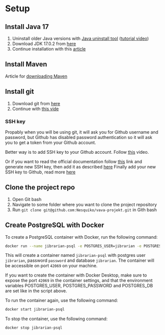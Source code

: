 # Setup

## Install Java 17

1. Uninstall older Java versions
   with [Java uninstall tool](https://www.java.com/en/download/uninstalltool.jsp) ([tutorial video](https://youtu.be/qdXlMv5EOgU))
2. Download JDK 17.0.2 from [here](https://jdk.java.net/archive/)
3. Continue installation with this [article](https://java.tutorials24x7.com/blog/how-to-install-openjdk-17-on-windows)

## Install Maven

Article for [downloading Maven](https://phoenixnap.com/kb/install-maven-windows)

## Install git

1. Download git from [here](https://git-scm.com/downloads)
2. Continue with [this vide](https://youtu.be/qdwWe9COT9k?t=144)

### SSH key

Propably when you will be using git, it will ask you for Github username and
password, but Github has disabled password authentication so it will ask you to
get a token from your Github account.

Better way is to add SSH key to your Github account. Follow [this](https://www.youtube.com/watch?v=vExsOTgIOGw)
video.

Or if you want to read the official documentation
follow [this](https://docs.github.com/en/authentication/connecting-to-github-with-ssh/generating-a-new-ssh-key-and-adding-it-to-the-ssh-agent?platform=windows#generating-a-new-ssh-key)
link and generate new SSH key, then add it as
described [here](https://docs.github.com/en/authentication/connecting-to-github-with-ssh/generating-a-new-ssh-key-and-adding-it-to-the-ssh-agent?platform=windows#adding-your-ssh-key-to-the-ssh-agent)
Finally add your new SSH key to Github, read
more [here](https://docs.github.com/en/authentication/connecting-to-github-with-ssh/adding-a-new-ssh-key-to-your-github-account?platform=windows&tool=webui)

## Clone the project repo

1. Open Git bash
2. Navigate to some folder where you want to clone the project repository
3. Run `git clone git@github.com:Nesquiko/vava-projekt.git` in Gith bash

## Create PostgreSQL with Docker

To create a PostgreSQL container with Docker, run the following command:

```bash
docker run --name jibrarian-psql -e POSTGRES_USER=jibrarian -e POSTGRES_PASSWORD=password -e POSTGRES_DB=jibrarian -p 42069:5432 -d postgres
```

This will create a container named `jibrarian-psql` with postgres user `jibrarian`, password `password` and
database `jibrarian`. The container will be accessible on port `42069` on your machine.

If you want to create the container with Docker Desktop, make sure to expose the port `42069` in the container settings,
and that the environment variables POSTGRES_USER, POSTGRES_PASSWORD and POSTGRES_DB are set like in the script above.

To run the container again, use the following command:

```bash
docker start jibrarian-psql
```

To stop the container, use the following command:

```bash
docker stop jibrarian-psql
```